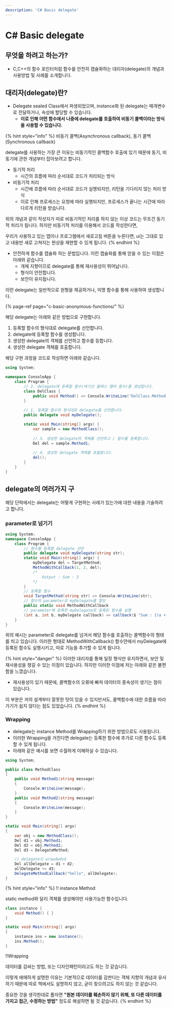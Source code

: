 ```yaml
---
description: 'C# Basic delegate'
---
```


# C\# Basic delegate

## 무엇을 하려고 하는가?

* C,C++의 함수 포인터처럼 함수를 안전히 캡슐화하는 대리자\(delegate\)의 개념과 사용방법 및 사례를 소개합니다.



## 대리자\(delegate\)란?

* Delegate sealed Class에서 파생되었으며, instance화 된 delegate는 매개변수로 전달하거나, 속성에 할당할 수 있습니다.
  * **이로 인해 어떤 함수에서 나중에 delegate를 호출하여 비동기 콜백이라는 방식을 사용할 수 있습니다.**

{% hint style="info" %}
비동기 콜백\(Asynchronous callback\), 동기 콜백\(Synchronous callback\)

delegate를 사용하는 가장 큰 이유는 비동기적인 콜백함수 호출에 있기 때문에 동기, 비동기에 관한 개념부터 잡아보려고 합니다.

* 동기적 처리
  * 시간의 흐름에 따라 순서대로 코드가 처리되는 방식
* 비동기적 처리
  * 시간에 흐름에 따라 순서대로 코드가 실행되지만, 리턴을 기다리지 않는 처리 방식
  * 이로 인해 프로세스는 요청에 따라 실행되지만, 프로세스가 끝나는 시간에 따라 다르게 리턴을 받습니다.

위의 개념과 같이 작성자가 따로 비동기적인 처리를 하지 않는 이상 코드는 무조건 동기적 처리가 됩니다. 하지만 비동기적 처리를 이용해서 코드를 작성한다면, 

우리가 사용하고 있는 앱이나 프로그램에서 새로고침 버튼을 누른다면, ui는 그대로 있고 내용만 새로 고쳐지는 현상을 재현할 수 있게 됩니다.
{% endhint %}

* 안전하게 함수를 캡슐화 하는 문법입니다. 이런 캡슐화를 통해 얻을 수 있는 이점은 아래와 같습니다.
  * 개체 지향이므로 delegate를 통해 재사용성이 뛰어납니다.
  * 형식이 안전합니다.
  * 보안이 유지됩니다.

이런 delegate는 일반적으로 원형을 제공하거나, 익명 함수를 통해 사용하여 생성합니다.

{% page-ref page="c-basic-anonymous-functions/" %}

해당 delegate는 아래와 같은 방법으로 구현합니다.

1. 등록할 함수의 형식대로 delegate를 선언합니다.
2. delegate에 등록할 함수를 생성합니다.
3. 생성한 delegate의 객체를 선언하고 함수를 등합니다.
4. 생성한 delegate 객체를 호출합니다.

해당 구현 과정을 코드로 작성하면 아래와 같습니다.

```csharp
using System;

namespace ConsoleApp {
    class Program {
        // 2. delegate에 등록할 함수(여기선 클래스 멤버 함수)를 생성합니다.
        class DelClass { 
            public void Method() => Console.WriteLine("DelClass.Method()");
        }
        
        // 1. 등록할 함수의 형식대로 delegate를 선언합니다.
        public delegate void myDelegate();

        static void Main(string[] args) {
            var sample = new MethodClass();
            
            // 3. 생성한 delegate의 객체를 선언하고 / 함수를 등록합니다.
            Del del = sample.Method1;
            
            // 4. 생성한 delegate 객체를 호출합니다.
            del();
        }
    }
}
```

## delegate의 여러가지 구

해당 단락에서는 delegate는 어떻게 구현하는 사례가 있는가에 대한 내용을 기술하려고 합니다.

### parameter로 넘기기

```csharp
using System;
namespace ConsoleApp {
    class Program { 
        // 함수를 등록할 delegate 선언
        public delegate void myDelegate(string str);
        static void Main(string[] args) {
            myDelegate del = TargetMethod;
            MethodWithCallback(1, 2, del);
            /*
                Output : Sum : 3
            */
        }
        // 등록할 함수
        void TargetMethod(string str) => Console.WriteLine(str);
        // 함수의 parameter로 myDelegate를 할당
        public static void MethodWithCallback
        // parameter에 등록한 myDelegate로 등록된 함수를 실행
        (int a, int b, myDelegate callback) => callback($ "Sum : {(a + b).ToString()}");
    }
}
```

위의 예시는 parameter로 delegate를 넘겨서 해당 함수를 호출하는 콜백함수의 형태를 띄고 있습니다. 이러한 형태로 MethodWithCallback\(\) 함수안에서 myDelegate에 등록된 함수도 실행시키고, 따로 기능을 추가할 수 있게 됩니다. 

{% hint style="danger" %}
이러한 대리자를 통해 일정 형식만 유지하면서, 보안 및 재사용성을 챙길 수 있는 이점이 있습니다. 하지만 이러한 이점에 저는 아래와 같은 불편함을 느꼈습니다.

* 재사용성이 있기 때문에, 콜백함수의 오류에 빠져 데이터의 종속성이 생기는 점이 있습니다.

이 부분은 저의 설계부터 잘못한 탓이 있을 수 있지만서도, 콜백함수에 대한 흐름을 따라가기가 쉽지 않다는 점도 있었습니다.
{% endhint %}

### Wrapping

* delegate는 instance Method를 Wrapping하기 위한 방법으로도 사용됩니다.
* 이러한 Wrapping을 거친다면 delegate는 등록한 함수에 추가로 다른 함수도 등록할 수 있게 됩니다.
* 아래와 같은 예시를 보면 수월하게 이해하실 수 있습니다.

```csharp
using System;

public class MethodClass
{ 
    public void Method1(string message)
    {
        Console.WriteLine(message);
    }
    public void Method2(string message)
    {
        Console.WriteLine(message);
    }
}

static void Main(string[] args)
{
    var obj = new MethodClass();
    Del d1 = obj.Method1;
    Del d2 = obj.Method2;
    Del d3 = DelegateMethod;

    // delegate으 wrawdwdsd
    Del allDelegate = d1 + d2;
    allDelegate += d3;
    DelegateMethodCallback("hello", allDelegate);
}
```

{% hint style="info" %}
!! instance Method

static method와 달리 객체를 생성해야만 사용가능한 함수입니다.

```csharp
class instance {
    void Method() { }
}

static void Main(string[] args)
{
    instance ins = new instance();
    ins.Method();
}
```

!!Wrapping

데이터를 감싸는 방법, 또는 디자인패턴이라고도 하는 것 같습니다.

이렇게 애매하게 설명한 이유는 기본적으로 데이터를 감싼다는 객체 지향의 개념과 유사하기 때문에 따로 책에서도 설명하지 않고, 굳이 찾으려고도 하지 않는 것 같습니다.

중요한 것을 생각한대로 풀자면 **"원본 데이터를 훼손하지 않기 위해, 또 다른 데이터를 가지고 접근, 수정하는 방법"** 정도로 해설하면 될 것 같습니다.
{% endhint %}







